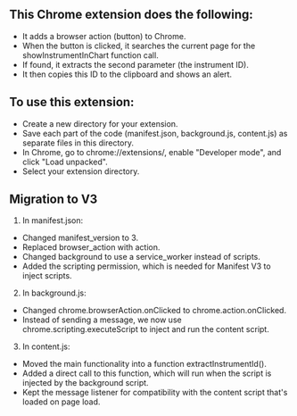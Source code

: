## This Chrome extension does the following:

* It adds a browser action (button) to Chrome.
* When the button is clicked, it searches the current page for the showInstrumentInChart function call.
* If found, it extracts the second parameter (the instrument ID).
* It then copies this ID to the clipboard and shows an alert.

## To use this extension:

* Create a new directory for your extension.
* Save each part of the code (manifest.json, background.js, content.js) as separate files in this directory.
* In Chrome, go to chrome://extensions/, enable "Developer mode", and click "Load unpacked".
* Select your extension directory.

## Migration to V3

1. In manifest.json:

* Changed manifest_version to 3.
* Replaced browser_action with action.
* Changed background to use a service_worker instead of scripts.
* Added the scripting permission, which is needed for Manifest V3 to inject scripts.


2. In background.js:

* Changed chrome.browserAction.onClicked to chrome.action.onClicked.
* Instead of sending a message, we now use chrome.scripting.executeScript to inject and run the content script.


3. In content.js:

* Moved the main functionality into a function extractInstrumentId().
* Added a direct call to this function, which will run when the script is injected by the background script.
* Kept the message listener for compatibility with the content script that's loaded on page load.
